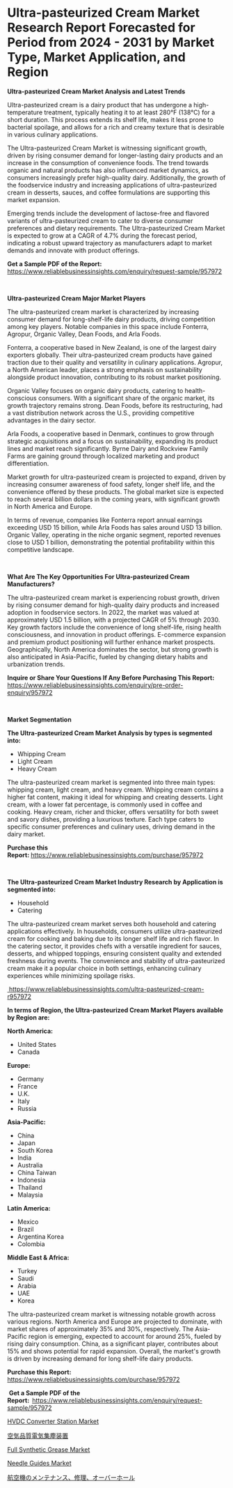 <p><h1>Ultra-pasteurized Cream Market Research Report Forecasted for Period from 2024 -  2031 by Market Type, Market Application, and Region</h1></p><p><strong>Ultra-pasteurized Cream Market Analysis and Latest Trends</strong></p>
<p><p>Ultra-pasteurized cream is a dairy product that has undergone a high-temperature treatment, typically heating it to at least 280°F (138°C) for a short duration. This process extends its shelf life, makes it less prone to bacterial spoilage, and allows for a rich and creamy texture that is desirable in various culinary applications.</p><p>The Ultra-pasteurized Cream Market is witnessing significant growth, driven by rising consumer demand for longer-lasting dairy products and an increase in the consumption of convenience foods. The trend towards organic and natural products has also influenced market dynamics, as consumers increasingly prefer high-quality dairy. Additionally, the growth of the foodservice industry and increasing applications of ultra-pasteurized cream in desserts, sauces, and coffee formulations are supporting this market expansion.</p><p>Emerging trends include the development of lactose-free and flavored variants of ultra-pasteurized cream to cater to diverse consumer preferences and dietary requirements. The Ultra-pasteurized Cream Market is expected to grow at a CAGR of 4.7% during the forecast period, indicating a robust upward trajectory as manufacturers adapt to market demands and innovate with product offerings.</p></p>
<p><strong>Get a Sample PDF of the Report:&nbsp;</strong> <a href="https://www.reliablebusinessinsights.com/enquiry/request-sample/957972">https://www.reliablebusinessinsights.com/enquiry/request-sample/957972</a></p>
<p>&nbsp;</p>
<p><strong>Ultra-pasteurized Cream Major Market Players</strong></p>
<p><p>The ultra-pasteurized cream market is characterized by increasing consumer demand for long-shelf-life dairy products, driving competition among key players. Notable companies in this space include Fonterra, Agropur, Organic Valley, Dean Foods, and Arla Foods. </p><p>Fonterra, a cooperative based in New Zealand, is one of the largest dairy exporters globally. Their ultra-pasteurized cream products have gained traction due to their quality and versatility in culinary applications. Agropur, a North American leader, places a strong emphasis on sustainability alongside product innovation, contributing to its robust market positioning.</p><p>Organic Valley focuses on organic dairy products, catering to health-conscious consumers. With a significant share of the organic market, its growth trajectory remains strong. Dean Foods, before its restructuring, had a vast distribution network across the U.S., providing competitive advantages in the dairy sector.</p><p>Arla Foods, a cooperative based in Denmark, continues to grow through strategic acquisitions and a focus on sustainability, expanding its product lines and market reach significantly. Byrne Dairy and Rockview Family Farms are gaining ground through localized marketing and product differentiation.</p><p>Market growth for ultra-pasteurized cream is projected to expand, driven by increasing consumer awareness of food safety, longer shelf life, and the convenience offered by these products. The global market size is expected to reach several billion dollars in the coming years, with significant growth in North America and Europe.</p><p>In terms of revenue, companies like Fonterra report annual earnings exceeding USD 15 billion, while Arla Foods has sales around USD 13 billion. Organic Valley, operating in the niche organic segment, reported revenues close to USD 1 billion, demonstrating the potential profitability within this competitive landscape.</p></p>
<p>&nbsp;</p>
<p><strong>What Are The Key Opportunities For Ultra-pasteurized Cream Manufacturers?</strong></p>
<p><p>The ultra-pasteurized cream market is experiencing robust growth, driven by rising consumer demand for high-quality dairy products and increased adoption in foodservice sectors. In 2022, the market was valued at approximately USD 1.5 billion, with a projected CAGR of 5% through 2030. Key growth factors include the convenience of long shelf-life, rising health consciousness, and innovation in product offerings. E-commerce expansion and premium product positioning will further enhance market prospects. Geographically, North America dominates the sector, but strong growth is also anticipated in Asia-Pacific, fueled by changing dietary habits and urbanization trends.</p></p>
<p><strong>Inquire or Share Your Questions If Any Before Purchasing This Report:</strong> <a href="https://www.reliablebusinessinsights.com/enquiry/pre-order-enquiry/957972">https://www.reliablebusinessinsights.com/enquiry/pre-order-enquiry/957972</a></p>
<p>&nbsp;</p>
<p><strong>Market Segmentation</strong></p>
<p><strong>The Ultra-pasteurized Cream Market Analysis by types is segmented into:</strong></p>
<p><ul><li>Whipping Cream</li><li>Light Cream</li><li>Heavy Cream</li></ul></p>
<p><p>The ultra-pasteurized cream market is segmented into three main types: whipping cream, light cream, and heavy cream. Whipping cream contains a higher fat content, making it ideal for whipping and creating desserts. Light cream, with a lower fat percentage, is commonly used in coffee and cooking. Heavy cream, richer and thicker, offers versatility for both sweet and savory dishes, providing a luxurious texture. Each type caters to specific consumer preferences and culinary uses, driving demand in the dairy market.</p></p>
<p><strong>Purchase this Report:&nbsp;</strong><a href="https://www.reliablebusinessinsights.com/purchase/957972">https://www.reliablebusinessinsights.com/purchase/957972</a></p>
<p>&nbsp;</p>
<p><strong>The Ultra-pasteurized Cream Market Industry Research by Application is segmented into:</strong></p>
<p><ul><li>Household</li><li>Catering</li></ul></p>
<p><p>The ultra-pasteurized cream market serves both household and catering applications effectively. In households, consumers utilize ultra-pasteurized cream for cooking and baking due to its longer shelf life and rich flavor. In the catering sector, it provides chefs with a versatile ingredient for sauces, desserts, and whipped toppings, ensuring consistent quality and extended freshness during events. The convenience and stability of ultra-pasteurized cream make it a popular choice in both settings, enhancing culinary experiences while minimizing spoilage risks.</p></p>
<p><a href="https://www.reliablebusinessinsights.com/ultra-pasteurized-cream-r957972">&nbsp;https://www.reliablebusinessinsights.com/ultra-pasteurized-cream-r957972</a></p>
<p><strong>In terms of Region, the Ultra-pasteurized Cream Market Players available by Region are:</strong></p>
<p>
    <p> <strong> North America: </strong>
        <ul>
            <li>United States</li>
            <li>Canada</li>
        </ul>
        </p> 
    <p> <strong> Europe: </strong>
        <ul>
            <li>Germany</li>
            <li>France</li>
            <li>U.K.</li>
            <li>Italy</li>
            <li>Russia</li>
        </ul>
        </p> 
    <p> <strong> Asia-Pacific: </strong>
        <ul>
            <li>China</li>
            <li>Japan</li>
            <li>South Korea</li>
            <li>India</li>
            <li>Australia</li>
            <li>China Taiwan</li>
            <li>Indonesia</li>
            <li>Thailand</li>
            <li>Malaysia</li>
        </ul>
        </p> 
    <p> <strong> Latin America: </strong>
        <ul>
            <li>Mexico</li>
            <li>Brazil</li>
            <li>Argentina Korea</li>
            <li>Colombia</li>
        </ul>
        </p> 
    <p> <strong> Middle East & Africa: </strong>
        <ul>
            <li>Turkey</li>
            <li>Saudi</li>
            <li>Arabia</li>
            <li>UAE</li>
            <li>Korea</li>
        </ul>
    </p>
    </p>
<p><p>The ultra-pasteurized cream market is witnessing notable growth across various regions. North America and Europe are projected to dominate, with market shares of approximately 35% and 30%, respectively. The Asia-Pacific region is emerging, expected to account for around 25%, fueled by rising dairy consumption. China, as a significant player, contributes about 15% and shows potential for rapid expansion. Overall, the market's growth is driven by increasing demand for long shelf-life dairy products.</p></p>
<p><strong>Purchase this Report: </strong><a href="https://www.reliablebusinessinsights.com/purchase/957972">https://www.reliablebusinessinsights.com/purchase/957972</a></p>
<p>&nbsp;<strong>Get a Sample PDF of the Report:&nbsp;&nbsp;</strong><a href="https://www.reliablebusinessinsights.com/enquiry/request-sample/957972">https://www.reliablebusinessinsights.com/enquiry/request-sample/957972</a></p>
<p><strong></strong></p>
<p><p><a href="https://www.linkedin.com/pulse/hvdc-converter-station-market-research-report-forecast-growth-nqyxf?trackingId=C21KRjZkTG6EKJUKIfTICQ%3D%3D">HVDC Converter Station Market</a></p><p><a href="https://medium.com/@aminohtc4/air-quality-electrostatic-precipitators-3fc2bb5e3563">空気品質電気集塵装置</a></p><p><a href="https://medium.com/@richard_ellings/the-global-market-overview-of-the-full-synthetic-grease-market-provides-a-unique-perspective-on-f2675f965f41">Full Synthetic Grease Market</a></p><p><a href="https://issuu.com/reportprime-2/docs/needle-guides-market-size-2030.pptx_3eb08b9c21e352">Needle Guides Market</a></p><p><a href="https://medium.com/@aminohtc4/aicraft-maintenance-repair-and-overhaul-market-%E3%81%AF-%E3%82%B3%E3%82%B9%E3%83%88%E7%AE%A1%E7%90%86%E3%81%A8%E5%8A%B9%E7%8E%87%E5%90%91%E4%B8%8A%E3%82%92%E5%84%AA%E5%85%88%E3%81%97%E3%81%BE%E3%81%99-5261309c34a0">航空機のメンテナンス、修理、オーバーホール</a></p></p>